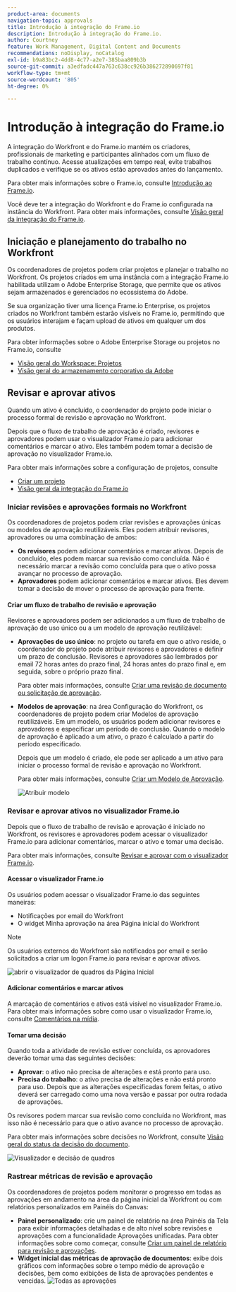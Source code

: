 ```yaml
---
product-area: documents
navigation-topic: approvals
title: Introdução à integração do Frame.io
description: Introdução à integração do Frame.io.
author: Courtney
feature: Work Management, Digital Content and Documents
recommendations: noDisplay, noCatalog
exl-id: b9a83bc2-4dd8-4c77-a2e7-385baa809b3b
source-git-commit: a3edfadc447a763c638cc926b386272890697f81
workflow-type: tm+mt
source-wordcount: '805'
ht-degree: 0%

---
```


# Introdução à integração do Frame.io

A integração do Workfront e do Frame.io mantém os criadores, profissionais de marketing e participantes alinhados com um fluxo de trabalho contínuo. Acesse atualizações em tempo real, evite trabalhos duplicados e verifique se os ativos estão aprovados antes do lançamento.

Para obter mais informações sobre o Frame.io, consulte [Introdução ao Frame.io](https://support.frame.io/en/collections/49298-getting-started).

Você deve ter a integração do Workfront e do Frame.io configurada na instância do Workfront. Para obter mais informações, consulte [Visão geral da integração do Frame.io](/help/quicksilver/review-and-approve-work/native-integrations/frame-io/frame-int-overview.md#integration-requirements).

<!--## Integration requirements

* Workfront and Frame.io must be deployed to the same Identity Management system (IMS) organization.

* Users can belong to only one Workfront instance within the IMS organization.

* The Workfront instance must be enabled on the Adobe Unified Experience.

* The integration is configured by Adobe Professional Services. -->

## Iniciação e planejamento do trabalho no Workfront

Os coordenadores de projetos podem criar projetos e planejar o trabalho no Workfront. Os projetos criados em uma instância com a integração Frame.io habilitada utilizam o Adobe Enterprise Storage, que permite que os ativos sejam armazenados e gerenciados no ecossistema do Adobe.

Se sua organização tiver uma licença Frame.io Enterprise, os projetos criados no Workfront também estarão visíveis no Frame.io, permitindo que os usuários interajam e façam upload de ativos em qualquer um dos produtos.

Para obter informações sobre o Adobe Enterprise Storage ou projetos no Frame.io, consulte

* [Visão geral do Workspace: Projetos](https://help.frame.io/en/articles/9101001-workspace-overview#h_d9f8654895)
* [Visão geral do armazenamento corporativo da Adobe](/help/quicksilver/review-and-approve-work/esm-overview.md)

## Revisar e aprovar ativos

Quando um ativo é concluído, o coordenador do projeto pode iniciar o processo formal de revisão e aprovação no Workfront.

Depois que o fluxo de trabalho de aprovação é criado, revisores e aprovadores podem usar o visualizador Frame.io para adicionar comentários e marcar o ativo. Eles também podem tomar a decisão de aprovação no visualizador Frame.io.

Para obter mais informações sobre a configuração de projetos, consulte

* [Criar um projeto](/help/quicksilver/manage-work/projects/create-projects/create-project.md)
* [Visão geral da integração do Frame.io](/help/quicksilver/review-and-approve-work/native-integrations/frame-io/frame-int-overview.md)

### Iniciar revisões e aprovações formais no Workfront

Os coordenadores de projetos podem criar revisões e aprovações únicas ou modelos de aprovação reutilizáveis. Eles podem atribuir revisores, aprovadores ou uma combinação de ambos:

* **Os revisores** podem adicionar comentários e marcar ativos. Depois de concluído, eles podem marcar sua revisão como concluída. Não é necessário marcar a revisão como concluída para que o ativo possa avançar no processo de aprovação.
* **Aprovadores** podem adicionar comentários e marcar ativos. Eles devem tomar a decisão de mover o processo de aprovação para frente.

#### Criar um fluxo de trabalho de revisão e aprovação

Revisores e aprovadores podem ser adicionados a um fluxo de trabalho de aprovação de uso único ou a um modelo de aprovação reutilizável:

* **Aprovações de uso único**: no projeto ou tarefa em que o ativo reside, o coordenador do projeto pode atribuir revisores e aprovadores e definir um prazo de conclusão. Revisores e aprovadores são lembrados por email 72 horas antes do prazo final, 24 horas antes do prazo final e, em seguida, sobre o próprio prazo final.

  Para obter mais informações, consulte [Criar uma revisão de documento ou solicitação de aprovação](/help/quicksilver/review-and-approve-work/document-reviews-and-approvals/manage-document-approvals/create-a-document-approval.md).

* **Modelos de aprovação**: na área Configuração do Workfront, os coordenadores de projeto podem criar Modelos de aprovação reutilizáveis. Em um modelo, os usuários podem adicionar revisores e aprovadores e especificar um período de conclusão. Quando o modelo de aprovação é aplicado a um ativo, o prazo é calculado a partir do período especificado.

  Depois que um modelo é criado, ele pode ser aplicado a um ativo para iniciar o processo formal de revisão e aprovação no Workfront.

  Para obter mais informações, consulte [Criar um Modelo de Aprovação](/help/quicksilver/review-and-approve-work/document-reviews-and-approvals/manage-document-approvals/create-approval-template.md).


  ![Atribuir modelo](assets/assign-template.png)

### Revisar e aprovar ativos no visualizador Frame.io

Depois que o fluxo de trabalho de revisão e aprovação é iniciado no Workfront, os revisores e aprovadores podem acessar o visualizador Frame.io para adicionar comentários, marcar o ativo e tomar uma decisão.

Para obter mais informações, consulte [Revisar e aprovar com o visualizador Frame.io](/help/quicksilver/review-and-approve-work/document-reviews-and-approvals/review-with-frame.md).

#### Acessar o visualizador Frame.io

Os usuários podem acessar o visualizador Frame.io das seguintes maneiras:

* Notificações por email do Workfront
* O widget Minha aprovação na área Página inicial do Workfront

>[!NOTE]
>
>Os usuários externos do Workfront são notificados por email e serão solicitados a criar um logon Frame.io para revisar e aprovar ativos.

![abrir o visualizador de quadros da Página Inicial](assets/open-fio-viewwer.png)

#### Adicionar comentários e marcar ativos

A marcação de comentários e ativos está visível no visualizador Frame.io. Para obter mais informações sobre como usar o visualizador Frame.io, consulte [Comentários na mídia](https://help.frame.io/en/articles/9105251-commenting-on-your-media).

#### Tomar uma decisão

Quando toda a atividade de revisão estiver concluída, os aprovadores deverão tomar uma das seguintes decisões:

* **Aprovar**: o ativo não precisa de alterações e está pronto para uso.
* **Precisa do trabalho**: o ativo precisa de alterações e não está pronto para uso. Depois que as alterações especificadas forem feitas, o ativo deverá ser carregado como uma nova versão e passar por outra rodada de aprovações. <!--is the same approval workflow automatically applied? Does the coordinator have to do anything to get the approval going? -->

Os revisores podem marcar sua revisão como concluída no Workfront, mas isso não é necessário para que o ativo avance no processo de aprovação.

Para obter mais informações sobre decisões no Workfront, consulte [Visão geral do status da decisão do documento](/help/quicksilver/review-and-approve-work/document-reviews-and-approvals/manage-document-approvals/document-approval-status.md).

![Visualizador e decisão de quadros](assets/decision-fio.png)


### Rastrear métricas de revisão e aprovação

Os coordenadores de projetos podem monitorar o progresso em todas as aprovações em andamento na área da página inicial da Workfront ou com relatórios personalizados em Painéis do Canvas:

* **Painel personalizado**: crie um painel de relatório na área Painéis da Tela para exibir informações detalhadas e de alto nível sobre revisões e aprovações com a funcionalidade Aprovações unificadas. Para obter informações sobre como começar, consulte [Criar um painel de relatório para revisão e aprovações](/help/quicksilver/review-and-approve-work/document-reviews-and-approvals/create-review-and-approval-dashboard.md).
* **Widget inicial das métricas de aprovação de documentos**: exibe dois gráficos com informações sobre o tempo médio de aprovação e decisões, bem como exibições de lista de aprovações pendentes e vencidas.
  ![Todas as aprovações](assets/all-approvals.png)